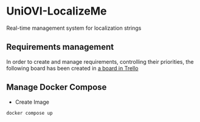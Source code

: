# UniOVI-LocalizeMe

Real-time management system for localization strings

## Requirements management

In order to create and manage requirements, controlling their priorities, the following board has been created in [a board in Trello](https://trello.com/b/uwWcoeO3/localizeme)

## Manage Docker Compose

- Create Image

```shell
docker compose up
```
